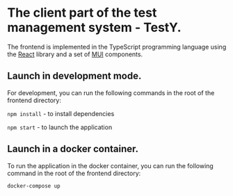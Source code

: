 # The client part of the test management system - TestY.

The frontend is implemented in the TypeScript programming language using the [React](https://reactjs.org/) 
library and a set of [MUI](https://mui.com/) components.

## Launch in development mode.

For development, you can run the following commands in the root of the frontend directory:

`npm install` - to install dependencies

`npm start` - to launch the application

## Launch in a docker container.

To run the application in the docker container, you can run the following command in the root 
of the frontend directory:

`docker-compose up`